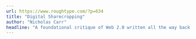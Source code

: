 ```yaml
---
url: https://www.roughtype.com/?p=634
title: "Digital Sharecropping"
author: "Nicholas Carr"
headline: "A foundational critique of Web 2.0 written all the way back in 2006. Carr's analysis of our relationship to social media platforms is every bit as relevant now as it was then."
---
```

